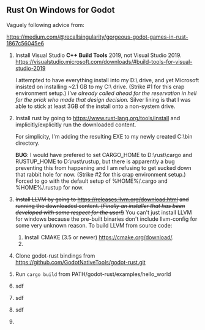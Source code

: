 ## Rust On Windows for Godot

Vaguely following advice from:

https://medium.com/@recallsingularity/gorgeous-godot-games-in-rust-1867c56045e6

1. Install Visual Studio **C++ Build Tools** 2019, not Visual Studio 2019. https://visualstudio.microsoft.com/downloads/#build-tools-for-visual-studio-2019

   I attempted to have everything install into my D:\ drive, and yet Microsoft insisted on installing ~2.1  GB to my C:\ drive. (Strike #1 for this crap environment setup.) *I've already called ahead for the reservation in hell for the prick who made that design decision.* Silver lining is that I was able to stick at least 3GB of the install onto a non-system drive.

2. Install rust by going to https://www.rust-lang.org/tools/install and implicitly/explicitly run the downloaded content.

   For simplicity, I'm adding the resulting EXE to my newly created C:\bin directory.

   **BUG**: I would have prefered to set CARGO_HOME to D:\rust\cargo and RUSTUP_HOME to D:\rust\rustup, but there is apparently a bug preventing this from happening and I am refusing to get sucked down that rabbit hole for now. (Strike #2 for this crap environment setup.) Forced to go with the default setup of %HOME%/.cargo and %HOME%/.rustup for now. 

3. ~~Install LLVM by going to https://releases.llvm.org/download.html and running the downloaded content. (*Finally an installer that has been developed with some respect for the user!*)~~
   You can't just install LLVM for windows because the pre-built binaries don't include llvm-config for some very unknown reason. To build LLVM from source code:

   1. Install CMAKE (3.5 or newer) https://cmake.org/download/.
   2. 

4. Clone godot-rust bindings from https://github.com/GodotNativeTools/godot-rust.git

5. Run `cargo build` from PATH/godot-rust/examples/hello_world

6. sdf

7. sdf

8. sdf

9. 